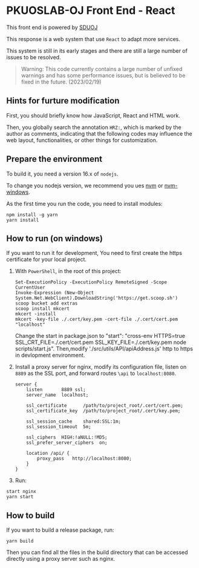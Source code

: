 # PKUOSLAB-OJ Front End - React

This front end is powered by [SDUOJ](https://github.com/SDUOJ/sduoj-web2)

This response is a web system that use ``React`` to adapt more services.

This system is still in its early stages and there are still a large number of issues to be resolved.

> Warning: This code currently contains a large number of unfixed warnings and has some performance issues, but is believed to be fixed in the future. (2023/02/19)

## Hints for furture modification

First, you should briefly know how JavaScript, React and HTML work.

Then, you globally search the annotation `HRZ:`, which is marked by the author as comments, indicating that the following codes may influence the web layout, functionalities, or other things for customization.

## Prepare the environment

To build it, you need a version 16.x of ``nodejs``.

To change you nodejs version, we recommend you ues [nvm](https://github.com/nvm-sh/nvm) or [nvm-windows](https://github.com/coreybutler/nvm-windows).

As the first time you run the code, you need to install modules:

```shell
npm install -g yarn
yarn install
```

## How to run (on windows)

If you want to run it for development, You need to first create 
the https certificate for your local project.

1.  With ``PowerShell``, in the root of this project:
    ```shell
    Set-ExecutionPolicy -ExecutionPolicy RemoteSigned -Scope CurrentUser
    Invoke-Expression (New-Object System.Net.WebClient).DownloadString('https://get.scoop.sh')
    scoop bucket add extras
    scoop install mkcert
    mkcert -install
    mkcert -key-file ./.cert/key.pem -cert-file ./.cert/cert.pem "localhost"
    ```
    Change the start in package.json to "start": "cross-env HTTPS=true SSL_CRT_FILE=./.cert/cert.pem   SSL_KEY_FILE=./.cert/key.pem node scripts/start.js".
    Then,modify './src/utils/API/apiAddress.js' http to https in devlopment environment.

3. Install a proxy server for nginx, modify its configuration file,
listen on ``8889`` as the SSL port, and forward routes ``\api`` to ``localhost:8080``.
    ```
    server {
        listen       8889 ssl;
        server_name  localhost;
    
        ssl_certificate      /path/to/project_root/.cert/cert.pem;
        ssl_certificate_key  /path/to/project_root/.cert/key.pem;
    
        ssl_session_cache    shared:SSL:1m;
        ssl_session_timeout  5m;
    
        ssl_ciphers  HIGH:!aNULL:!MD5;
        ssl_prefer_server_ciphers  on;
    
        location /api/ {
            proxy_pass   http://localhost:8080;
        }
    }
    ```
4. Run:

```shell
start nginx
yarn start
```

## How to build

If you want to build a release package, run:

```shell
yarn build
```
Then you can find all the files in the build directory that can be accessed directly using a proxy server such as nginx.
